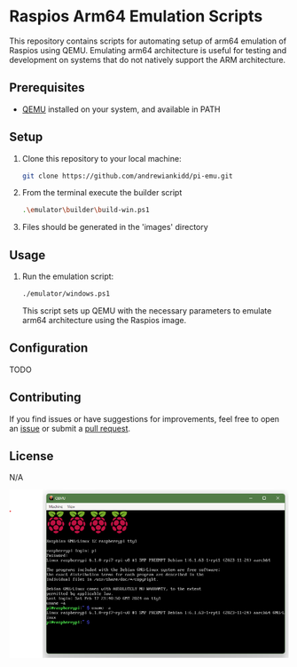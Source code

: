 
# Raspios Arm64 Emulation Scripts

This repository contains scripts for automating setup of arm64 emulation of Raspios using QEMU. Emulating arm64 architecture is useful for testing and development on systems that do not natively support the ARM architecture.

## Prerequisites

- [QEMU](https://www.qemu.org/) installed on your system, and available in PATH


## Setup
1. Clone this repository to your local machine:

   ```bash
   git clone https://github.com/andrewiankidd/pi-emu.git
   ```

2. From the terminal execute the builder script

   ```bash
   .\emulator\builder\build-win.ps1
   ```

3. Files should be generated in the 'images' directory

## Usage

1. Run the emulation script:

   ```bash
   ./emulator/windows.ps1
   ```

   This script sets up QEMU with the necessary parameters to emulate arm64 architecture using the Raspios image.

## Configuration

TODO

## Contributing

If you find issues or have suggestions for improvements, feel free to open an [issue](https://github.com/andrewiankidd/pi-emu/issues) or submit a [pull request](https://github.com/andrewiankidd/pi-emu/pulls).

## License

N/A

![screenshot](assets/screenshot.png)